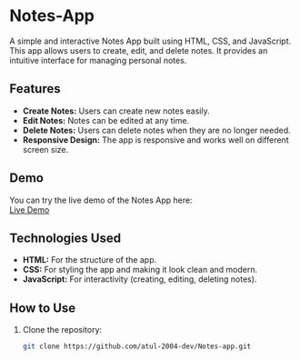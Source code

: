 # Notes-App

A simple and interactive Notes App built using HTML, CSS, and JavaScript. This app allows users to create, edit, and delete notes. It provides an intuitive interface for managing personal notes.

## Features

- **Create Notes:** Users can create new notes easily.
- **Edit Notes:** Notes can be edited at any time.
- **Delete Notes:** Users can delete notes when they are no longer needed.
- **Responsive Design:** The app is responsive and works well on different screen size.

## Demo

You can try the live demo of the Notes App here:  
[Live Demo](https://notes-app-six-rust.vercel.app/)

## Technologies Used

- **HTML:** For the structure of the app.
- **CSS:** For styling the app and making it look clean and modern.
- **JavaScript:** For interactivity (creating, editing, deleting notes).

## How to Use

1. Clone the repository:
   ```bash
   git clone https://github.com/atul-2004-dev/Notes-app.git
